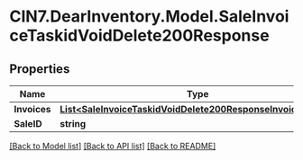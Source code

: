 # CIN7.DearInventory.Model.SaleInvoiceTaskidVoidDelete200Response

## Properties

| Name         | Type                                                                                                                          | Description | Notes      |
| ------------ | ----------------------------------------------------------------------------------------------------------------------------- | ----------- | ---------- |
| **Invoices** | [**List&lt;SaleInvoiceTaskidVoidDelete200ResponseInvoicesInner&gt;**](SaleInvoiceTaskidVoidDelete200ResponseInvoicesInner.md) |             | [optional] |
| **SaleID**   | **string**                                                                                                                    |             | [optional] |

[[Back to Model list]](../README.md#documentation-for-models) [[Back to API list]](../README.md#documentation-for-api-endpoints) [[Back to README]](../README.md)
